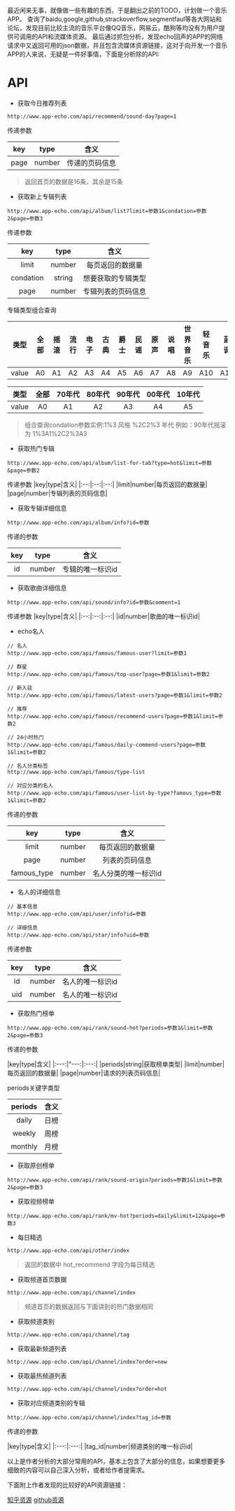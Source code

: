最近闲来无事，就像做一些有趣的东西，于是翻出之前的TODO，计划做一个音乐APP。
查询了baidu,google,github,strackoverflow,segmentfaul等各大网站和论坛，发现目前比较主流的音乐平台像QQ音乐，网易云，酷狗等均没有为用户提供可调用的API和流媒体资源。
最后通过抓包分析，发现echo回声的APP的网络请求中又返回可用的json数据，并且包含流媒体资源链接，这对于向开发一个音乐APP的人来说，无疑是一件好事情，下面是分析除的API:

# API

- 获取今日推荐列表


```
http://www.app-echo.com/api/recommend/sound-day?page=1
```

传递参数

|key|type|含义|
|:---:|:---:|:---:|
|page|number|传递的页码信息|

>返回首页的数据是16条，其余是15条

- 获取新上专辑列表

```
http://www.app-echo.com/api/album/list?limit=参数1&condation=参数2&page=参数3
```

传递参数

|key|type|含义|
|:---:|:---:|:---:|
|limit|number|每页返回的数据量|
|condation|string|想要获取的专辑类型|
|page|number|专辑列表的页码信息|

专辑类型组合查询

|类型|全部|摇滚|流行|电子|古典|爵士|民谣|原声|说唱|世界音乐|轻音乐|蓝调|节奏蓝调|
|:--:|:--:|:--:|:--:|:--:|:--:|:--:|:--:|:--:|:--:|:------:|:----:|:--:|:------:|
|value|A0|A1|A2|A3|A4|A5|A6|A7|A8|A9|A10|A11|A12|

|类型|全部|70年代|80年代|90年代|00年代|10年代|
|:--:|:--:|:--:|:--:|:--:|:--:|:--:|
|value|A0|A1|A2|A3|A4|A5|

> 组合查询condation参数实例:1%3 风格 %2C2%3 年代  例如：90年代摇滚  为 1%3A1%2C2%3A3

- 获取热门专辑

```
http://www.app-echo.com/api/album/list-for-tab?type=hot&limit=参数&page=参数2
```

传递参数
|key|type|含义|
|:--:|:--:|:--:|
|limit|number|每页返回的数据量|
|page|number|专辑列表的页码信息|

- 获取专辑详细信息

```
http://www.app-echo.com/api/album/info?id=参数
```

传递的参数

|key|type|含义|
|:---:|:---:|:---:|
|id|number|专辑的唯一标识id|

- 获取歌曲详细信息

```
http://www.app-echo.com/api/sound/info?id=参数&comment=1
```

传递参数
|key|type|含义|
|:--:|:--:|:--:|
|id|number|歌曲的唯一标识id|

- echo名人

```
// 名人
http://www.app-echo.com/api/famous/famous-user?limit=参数1

// 群星
http://www.app-echo.com/api/famous/top-user?page=参数1&limit=参数2

// 新入驻
http://www.app-echo.com/api/famous/latest-users?page=参数1&limit=参数2

// 推荐
http://www.app-echo.com/api/famous/recommend-users?page=参数1&limit=参数2

// 24小时热门
http://www.app-echo.com/api/famous/daily-commend-users?page=参数1&limit=参数2

// 名人分类标签
http://www.app-echo.com/api/famous/type-list

// 对应分类的名人
http://www.app-echo.com/api/famous/user-list-by-type?famous_type=参数1&limit=参数2
```

传递的参数

|key|type|含义|
|:---:|:---:|:---:|
|limit|number|每页返回的数据量|
|page|number|列表的页码信息|
|famous_type|number|名人分类的唯一标识id|

- 名人的详细信息

```
// 基本信息
http://www.app-echo.com/api/user/info?id=参数

// 详细信息
http://www.app-echo.com/api/star/info?uid=参数

```

传递参数

|key|type|含义|
|:---:|:---:|:---:|
|id|number|名人的唯一标识id|
|uid|number|名人的唯一标识id|

- 获取热门榜单

```
http://www.app-echo.com/api/rank/sound-hot?periods=参数1&limit=参数2&page=参数3
```

传递的参数

|key|type|含义|
|:---:|"---:|:---:|
|periods|string|获取榜单类型|
|limit|number|每页返回的数据量|
|page|number|请求的列表页码信息|

periods关键字类型

|periods|含义|
|:---:|:---:|
|daily|日榜|
|weekly|周榜|
|monthly|月榜|

- 获取原创榜单

```
http://www.app-echo.com/api/rank/sound-origin?periods=参数1&limit=参数2&page=参数3

```

- 获取视频榜单

```
http://www.app-echo.com/api/rank/mv-hot?periods=daily&limit=12&page=参数3
```

- 每日精选

```
http://www.app-echo.com/api/other/index
```

> 返回的数据中 hot_recommend 字段为每日精选

- 获取频道首页数据

```
http://www.app-echo.com/api/channel/index
```

> 频道首页的数据返回与下面讲到的热门数据相同

- 获取频道类别

```
http://www.app-echo.com/api/channel/tag
```

- 获取最新频道列表

```
http://www.app-echo.com/api/channel/index?order=new
```

- 获取最热频道列表

```
http://www.app-echo.com/api/channel/index?order=hot
```

- 获取对应频道类别的专辑

```
http://www.app-echo.com/api/channel/index?tag_id=参数
```

传递的参数

|key|type|含义|
|:---:|:---:|
|tag_id|number|频道类别的唯一标识id|

以上是作者分析的大部分常用的API，基本上包含了大部分的信息，如果想要更多细致的内容可以自己深入分析，或者给作者提需求。

下面附上作者发现的比较好的API资源链接：

[知乎资源](https://www.zhihu.com/question/27817786?from=profile_question_card)
[github资源](https://github.com/TonnyL/Awesome_APIs/blob/master/Chinese.md)